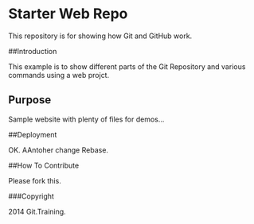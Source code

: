 # Starter Web Repo

This repository is for showing how Git and GitHub work.

##Introduction

This example is to show different parts of the Git Repository and various commands using a web projct.

## Purpose

Sample website with plenty of files for demos...

##Deployment

OK. AAntoher change Rebase.

##How To Contribute

Please fork this.

###Copyright

2014 Git.Training.